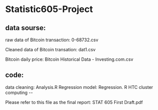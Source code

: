 # Statistic605-Project

## data sourse:
raw data of Bitcoin transaction: 0-68732.csv

Cleaned data of Bitcoin transation: dat1.csv

Bitcoin daily price: Bitcoin Historical Data - Investing.com.csv

## code:
data cleaning: Analysis.R
Regression model: Regression. R
HTC cluster computing -- 



Please refer to this file as the final report: STAT 605 First Draft.pdf
